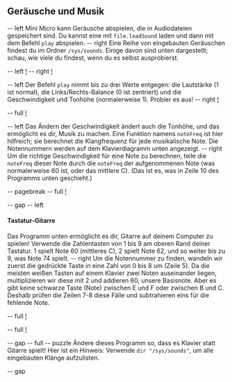 ## Geräusche und Musik

-- left
Mini Micro kann Geräusche abspielen, die in Audiodateien gespeichert sind. Du kannst eine mit `file.loadSound` laden und dann mit dem Befehl `play` abspielen.
-- right
Eine Reihe von eingebauten Geräuschen findest du im Ordner `/sys/sounds`. Einige davon sind unten dargestellt; schau, wie viele du findest, wenn du es selbst ausprobierst.

-- left
[!](p20-band.png)
-- right
[!](p20-dir-sounds.png)

-- left
Der Befehl `play` nimmt bis zu drei Werte entgegen: die Lautstärke (1 ist normal), die Links/Rechts-Balance (0 ist zentriert) und die Geschwindigkeit und Tonhöhe (normalerweise 1). Probier es aus!
-- right
[!](p20-snd-play.png)

-- full
[!](p20-snd-examples.png)

-- left
Das Ändern der Geschwindigkeit ändert auch die Tonhöhe, und das ermöglicht es dir, Musik zu machen. Eine Funktion namens `noteFreq` ist hier hilfreich; sie berechnet die Klangfrequenz für jede musikalische Note. Die Notennummern werden auf dem Klavierdiagramm unten angezeigt.
-- right
Um die richtige Geschwindigkeit für eine Note zu berechnen, teile die `noteFreq` dieser Note durch die `noteFreq` der aufgenommenen Note (was normalerweise 60 ist, oder das mittlere C).
(Das ist es, was in Zeile 10 des Programms unten geschieht.)

-- pagebreak
-- full
[!](p20-piano.png)

-- gap
-- left
#### Tastatur-Gitarre
Das Programm unten ermöglicht es dir, Gitarre auf deinem Computer zu spielen! Verwende die Zahlentasten von 1 bis 9 am oberen Rand deiner Tastatur. 1 spielt Note 60 (mittleres C), 2 spielt Note 62, und so weiter bis zu 9, was Note 74 spielt.
-- right
Um die Notennummer zu finden, wandeln wir zuerst die gedrückte Taste in eine Zahl von 0 bis 8 um (Zeile 5). Da die meisten weißen Tasten auf einem Klavier zwei Noten auseinander liegen, multiplizieren wir diese mit 2 und addieren 60, unsere Basisnote.
Aber es gibt keine schwarze Taste (Note) zwischen E und F oder zwischen B und C. Deshalb prüfen die Zeilen 7-8 diese Fälle und subtrahieren eins für die fehlende Note.

-- full
[!](p20-listing1.png)

-- full
[!](p20-song.png)

-- gap
-- full
-- puzzle
Ändere dieses Programm so, dass es Klavier statt Gitarre spielt! Hier ist ein Hinweis: Verwende `dir "/sys/sounds"`, um alle eingebauten Klänge aufzulisten.

-- gap
